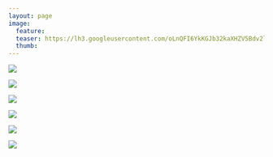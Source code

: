 ```yaml
---
layout: page
image:
  feature:
  teaser: https://lh3.googleusercontent.com/oLnQFI6YkKGJb32kaXHZV5Bdv2lVGUCFAoJaurM_aLqR2Wbepm5vaytRCCBXT4iJfj6ew6s7qxC8qTZlZdt5cgecggqZMRgc-IkH9kvsQIRMX_qCvw_I3p1tQ4eq-pA4Xyw3dpAmgreqTyp9K2dPAa9Ta55ExB2SIw87V8ZMBaKt-nLCV1G9WvlYSf_vlMbizhMs0jzIqJVtr41SP-voA9uIZQu5OPffE9mrKLqDnmbvpkaThcYalemao38rTlDbDR9HwLOLID7bVORR7XRCboiHA-MOWuqDbAZIouhezhI3c24Uu-51Vxc3c0EYfuBSF3ekWFurMrc_c_sg5GsDZNpnbYoRY7MNtyd_reNyd4ok_JAcUhQ6O0dg5WmDRtUFb5YCwg-oEV6t6Uif8CgZOcT4FN-bkNH1QgI4vNH4b17DwbqmdRoUwoFsdkuxfqkAzqOwleFYg_Jd7ZNDWXYJcIQATYXMnShGnxKAI5ZSY2WgyivF8IsSGeFQmdgcsLKqpJyWbyEW6xqdeD5gshz53RsrplUy6AbLhhzp0t4LVQw=w245
  thumb:
---
```


[![](https://lh3.googleusercontent.com/QzrevWqk0voTtPXya-jZododonpMKM9FUpM6oRf7C2KChtslLV83Sv1V0LGOOuyuksEJOSDQTvc6lzY72BRjZHv7hlLINKQpthC_btAXH8MXoVopN4pUVz2ZaehVFssdjDKayZlKXD5lxaOuPma91UaiFsPSXJY7VunM2jS8xuMvBGt3Aqj_2KmbMceyv4taTLYeECBxaG13K8bg9sRQsanOCRTXdQegLl6XjPnF5VFY3Go3u9t45HXXg0PQ_U9ozL5WhSYMuxYGc1MfgszBeCRQYW1tRQo5hNpIMdE_f8UZFhPT8nefcxQTpxGCWpC0hERABTdQ6G1PGrWwtxJzvzJ9fpG-nmCp32OPPlShrMg7BMTkGTsY62zW1gNUbKh8ofJtxN5xWNY9F8HY3j4wYksJsCpyGyQCAo3YOYLt-FFgJnvvDZtYLw3J-C8fX-bFZ64fkXfK_vGB37-c51UmrLhXL2GQhB9UdKFCAUrx6iUDJsgMKT4LchAt37Rt-QF4yfnvzkV24oAMXkOMd40GfoRY95f3ttNQp1uPwor7424=w800)](https://lh3.googleusercontent.com/QzrevWqk0voTtPXya-jZododonpMKM9FUpM6oRf7C2KChtslLV83Sv1V0LGOOuyuksEJOSDQTvc6lzY72BRjZHv7hlLINKQpthC_btAXH8MXoVopN4pUVz2ZaehVFssdjDKayZlKXD5lxaOuPma91UaiFsPSXJY7VunM2jS8xuMvBGt3Aqj_2KmbMceyv4taTLYeECBxaG13K8bg9sRQsanOCRTXdQegLl6XjPnF5VFY3Go3u9t45HXXg0PQ_U9ozL5WhSYMuxYGc1MfgszBeCRQYW1tRQo5hNpIMdE_f8UZFhPT8nefcxQTpxGCWpC0hERABTdQ6G1PGrWwtxJzvzJ9fpG-nmCp32OPPlShrMg7BMTkGTsY62zW1gNUbKh8ofJtxN5xWNY9F8HY3j4wYksJsCpyGyQCAo3YOYLt-FFgJnvvDZtYLw3J-C8fX-bFZ64fkXfK_vGB37-c51UmrLhXL2GQhB9UdKFCAUrx6iUDJsgMKT4LchAt37Rt-QF4yfnvzkV24oAMXkOMd40GfoRY95f3ttNQp1uPwor7424=s0)

[![](https://lh3.googleusercontent.com/Ngs8omvYXdk-nz5Qh5qUpI2FY_zewCO1pL-IubeIcdDB4VzZZwS9OcoDc_a7OhtCYOIxpFVlLNA2JxZl9t7Z-eT6fM0rY-DmCrwrNEzt_NkyZXd8-YW1Sui3CZXioxxT47SledysF4sR9mEEXBOJfrf0VzqP6GGhL1X0LF2elSKbwk0XomHO3IfPp_lOsFPwg-CT9ibeGT02ptZbmMKWvSa-aw4VEyGE15r0v1hDW3GTtda2ChIoc99BzuZZAOW1Q7AR2im9zuJ8PDz2i-LGV1Y0v1TuuD1D46C2CyVuPqJW_bHmiigO2UHfqkE-ybyVAOk-59vCquo28kjeMpwMdu-4R4q2ZGj5_iCgQ55lOvvwmbxTgok51vdmh6RO_Ngzv1d86ahUtciHmBh4pCgCP2thjNXsKtJnv8guOes8-sYcTKg82NQj5sCxp06OvS4izut04MXFXOAoimUoyZoGFA-3J1ErSdzIScbhMFwU5je2jMuo_I7fog95yDn1fIpLxnv3P53wGQJP77NQ4qaExQ3RPANItbnqlR338N_MBzs=w800)](https://lh3.googleusercontent.com/Ngs8omvYXdk-nz5Qh5qUpI2FY_zewCO1pL-IubeIcdDB4VzZZwS9OcoDc_a7OhtCYOIxpFVlLNA2JxZl9t7Z-eT6fM0rY-DmCrwrNEzt_NkyZXd8-YW1Sui3CZXioxxT47SledysF4sR9mEEXBOJfrf0VzqP6GGhL1X0LF2elSKbwk0XomHO3IfPp_lOsFPwg-CT9ibeGT02ptZbmMKWvSa-aw4VEyGE15r0v1hDW3GTtda2ChIoc99BzuZZAOW1Q7AR2im9zuJ8PDz2i-LGV1Y0v1TuuD1D46C2CyVuPqJW_bHmiigO2UHfqkE-ybyVAOk-59vCquo28kjeMpwMdu-4R4q2ZGj5_iCgQ55lOvvwmbxTgok51vdmh6RO_Ngzv1d86ahUtciHmBh4pCgCP2thjNXsKtJnv8guOes8-sYcTKg82NQj5sCxp06OvS4izut04MXFXOAoimUoyZoGFA-3J1ErSdzIScbhMFwU5je2jMuo_I7fog95yDn1fIpLxnv3P53wGQJP77NQ4qaExQ3RPANItbnqlR338N_MBzs=s0)

[![](https://lh3.googleusercontent.com/Zn49lWMC6h5-SOiYkJatzF5dGgP2f6AAKqMivlDRWvIg5-cJ7erddXmSNKy6vmgwf4D5WsOA02M5ZknA0wfJHvyD6sSYVQKIwnZxEuxird7YGxSHjV6mU1lJ5cXbnyx0MYoU3105H7r8QExI-wdSNupt_HGqPTbFOFlLYWsbiUpZD9WWFKJdkWHwkuIAa_WIW8gPydeQDXTbvFYEP_NVU3Aq5AEkaHR5edEXYXELddoQRTGH6T2qmraj8ZA99TKkdQm53e18FdJEnGdaoYUZhySBZd9Kx4Oh5sCe3cjYwfm0z-N3ALe3Wra1azzA0W5riiqIRq3_OA1S23ASwRc3lkh2c86MBtDbQNJVMc6uE3It-r5tHNTcm2OE4L-eqeOCk9eud2-03QMtAz5Lf8duO703Yd8a43BRG2PWPKMq47WGExSaOpp63ZBmdWzqTPWopNFAtPlqR3xIvK1omlBxVzAR3hIanf85QF1Ad96UQxpttMVK0ACUgTwBR7VtAHW5CKRkVa47__Ts081ZP7PgQN66WAIMTURCPxfsLTxZAJA=w800)](https://lh3.googleusercontent.com/Zn49lWMC6h5-SOiYkJatzF5dGgP2f6AAKqMivlDRWvIg5-cJ7erddXmSNKy6vmgwf4D5WsOA02M5ZknA0wfJHvyD6sSYVQKIwnZxEuxird7YGxSHjV6mU1lJ5cXbnyx0MYoU3105H7r8QExI-wdSNupt_HGqPTbFOFlLYWsbiUpZD9WWFKJdkWHwkuIAa_WIW8gPydeQDXTbvFYEP_NVU3Aq5AEkaHR5edEXYXELddoQRTGH6T2qmraj8ZA99TKkdQm53e18FdJEnGdaoYUZhySBZd9Kx4Oh5sCe3cjYwfm0z-N3ALe3Wra1azzA0W5riiqIRq3_OA1S23ASwRc3lkh2c86MBtDbQNJVMc6uE3It-r5tHNTcm2OE4L-eqeOCk9eud2-03QMtAz5Lf8duO703Yd8a43BRG2PWPKMq47WGExSaOpp63ZBmdWzqTPWopNFAtPlqR3xIvK1omlBxVzAR3hIanf85QF1Ad96UQxpttMVK0ACUgTwBR7VtAHW5CKRkVa47__Ts081ZP7PgQN66WAIMTURCPxfsLTxZAJA=s0)

[![](https://lh3.googleusercontent.com/6g0bpMTxYbi6Oo5J8nLuesTHX0uOCapcuwznB7jChRAM3W-ihiumdWDUr38kro1rfxoMSeM9P4cblyfGNynVHLlL5N_Cu5lTvSb9mMG-KoT3zoDoHz02RcmhH60lz6kEnclLaeG3uwW1b4_AT5-kN1gLoWLMTDB8xmhSoHh_ucMesKOUWeO0o-MDK_9a9NKUiW2IRhOUD80JgYVM3dgnKgqTVFkiPHO07maruKKQdVblCvjlNNjtbrRuhzzDblv97J59B9sj2M5HXWnN-pTIue1w1uwp5WYRK-EBYf9yXS7cqDeQjpaGvuOoJV6rG7praWeUaCCWCEFicA97uAVrvjCGmyCmMtiOt_j9wfEGWplzRnN0z1ADIJLUP-9IYzRhfxyUA83yUm0eTTZJlEUYJN-V1Rl_bk8eu1aMy6YfON8dDIcz1_ejEjEJ2qR1wcnqAZSEG_Llb81rzAFbvWrVrj7LW3TP-BklV-ECOaNRgcJm1LsyKQ54ALEqIZlsdUeo_ccYAQ07RMCLkSa0ZdwfKMJ7xRxy-E28CK1Puwca-H4=w800)](https://lh3.googleusercontent.com/6g0bpMTxYbi6Oo5J8nLuesTHX0uOCapcuwznB7jChRAM3W-ihiumdWDUr38kro1rfxoMSeM9P4cblyfGNynVHLlL5N_Cu5lTvSb9mMG-KoT3zoDoHz02RcmhH60lz6kEnclLaeG3uwW1b4_AT5-kN1gLoWLMTDB8xmhSoHh_ucMesKOUWeO0o-MDK_9a9NKUiW2IRhOUD80JgYVM3dgnKgqTVFkiPHO07maruKKQdVblCvjlNNjtbrRuhzzDblv97J59B9sj2M5HXWnN-pTIue1w1uwp5WYRK-EBYf9yXS7cqDeQjpaGvuOoJV6rG7praWeUaCCWCEFicA97uAVrvjCGmyCmMtiOt_j9wfEGWplzRnN0z1ADIJLUP-9IYzRhfxyUA83yUm0eTTZJlEUYJN-V1Rl_bk8eu1aMy6YfON8dDIcz1_ejEjEJ2qR1wcnqAZSEG_Llb81rzAFbvWrVrj7LW3TP-BklV-ECOaNRgcJm1LsyKQ54ALEqIZlsdUeo_ccYAQ07RMCLkSa0ZdwfKMJ7xRxy-E28CK1Puwca-H4=s0)

[![](https://lh3.googleusercontent.com/DHkVqDuD-he9SDvLlGqlzCLw7UO3d5i0gGBGRSue2dnAmzhW_7KSaW6ftBPFr21ef4F4nHv9lJXkN8-rEFnewd4aooezIakkXLYXlG7knkjgm-FVE_CkA6cfAkbg5M5dEDdmFdS2nPS0rbhCXmkchCpe13i0HIHgaqxGpBkw1Ku6FX6NYTTqX7xbTUwRLhCIVh-TlsWNsYS2f-4JEZI9n_X5uIBGOOuci2x_HXXRCueazF95HLEJO0VEams0JlaACMCEyKEkb102bwRiXsSCtXfz_psxOY3ppEzQ81j5r4zjonYIRFCI5tytXaRA_nQLCe-QFttsmxZFmcWLl6hMNsFo2r4QFa5_BP1r622Fe9iXREU-6Z1VVeShV_9DOClz05hv4OJwkCVlcQlBVXAL8alQCt8sU6vWOY2rnum01uSEZ9AkPlMp3VgdbDoGpVMbV-CZCemLaAcA5KnfOKWJDBE6VCdbQBB11-me5VfCBBU-WnRWEijhETM3Diuan2_Od0e6nCtQedqAEgsmLi5iS4sPxlQJ7DCRBQKNk7lg5EE=w800)](https://lh3.googleusercontent.com/DHkVqDuD-he9SDvLlGqlzCLw7UO3d5i0gGBGRSue2dnAmzhW_7KSaW6ftBPFr21ef4F4nHv9lJXkN8-rEFnewd4aooezIakkXLYXlG7knkjgm-FVE_CkA6cfAkbg5M5dEDdmFdS2nPS0rbhCXmkchCpe13i0HIHgaqxGpBkw1Ku6FX6NYTTqX7xbTUwRLhCIVh-TlsWNsYS2f-4JEZI9n_X5uIBGOOuci2x_HXXRCueazF95HLEJO0VEams0JlaACMCEyKEkb102bwRiXsSCtXfz_psxOY3ppEzQ81j5r4zjonYIRFCI5tytXaRA_nQLCe-QFttsmxZFmcWLl6hMNsFo2r4QFa5_BP1r622Fe9iXREU-6Z1VVeShV_9DOClz05hv4OJwkCVlcQlBVXAL8alQCt8sU6vWOY2rnum01uSEZ9AkPlMp3VgdbDoGpVMbV-CZCemLaAcA5KnfOKWJDBE6VCdbQBB11-me5VfCBBU-WnRWEijhETM3Diuan2_Od0e6nCtQedqAEgsmLi5iS4sPxlQJ7DCRBQKNk7lg5EE=s0)

[![](https://lh3.googleusercontent.com/aHawHhQQcsrtuo8t-9O6sBtJWpR1zbflSsvyW_ORBPLERUIRhoDrPOs7_c3JpCKHmXht-sEJ8fDH4jtf7DFeGBdnXWaylA_qN3I-sAKnz8eDhFEPRMbWYnB4y3IQLQcxrop8dI2u2jaDYVuImC5VSP9Z4p1LvAXngLPxxNKoP6DLSgYWSypd2mPki-76LdAvi2urDdP1-G-LlOpidf_U-MdWwFXhJZKWILzFsy6EWPHXRicOhXcZCRCpdE7wCvKMhT_9eAaczyOEgh86RR_qmhIX01rl5rUirrWKEszX82Pvf4F7ij-QU28-WQow3-cc111lIyiyC1JfUbrY3jkaSzCk2J4YatJYQYdmEuyjV4zbiv6w-jnmnFAM3zrNveQAeSyYrOElQJTmwatGJpnZbJFzS1L1AHDuuHxrC4elRSnG_fbbWpJ7J45U-6yWLhQo0R99Q2Y6uLqDPE43OdCSMTtmyEsZn0CY-Atcpwb2Est4YGT_MMOinpdxjxvHBSVYuzzgeoSlWoeqPxJJAr3Fjp9Qgt7a0PUxp-4expDASRE=w800)](https://lh3.googleusercontent.com/aHawHhQQcsrtuo8t-9O6sBtJWpR1zbflSsvyW_ORBPLERUIRhoDrPOs7_c3JpCKHmXht-sEJ8fDH4jtf7DFeGBdnXWaylA_qN3I-sAKnz8eDhFEPRMbWYnB4y3IQLQcxrop8dI2u2jaDYVuImC5VSP9Z4p1LvAXngLPxxNKoP6DLSgYWSypd2mPki-76LdAvi2urDdP1-G-LlOpidf_U-MdWwFXhJZKWILzFsy6EWPHXRicOhXcZCRCpdE7wCvKMhT_9eAaczyOEgh86RR_qmhIX01rl5rUirrWKEszX82Pvf4F7ij-QU28-WQow3-cc111lIyiyC1JfUbrY3jkaSzCk2J4YatJYQYdmEuyjV4zbiv6w-jnmnFAM3zrNveQAeSyYrOElQJTmwatGJpnZbJFzS1L1AHDuuHxrC4elRSnG_fbbWpJ7J45U-6yWLhQo0R99Q2Y6uLqDPE43OdCSMTtmyEsZn0CY-Atcpwb2Est4YGT_MMOinpdxjxvHBSVYuzzgeoSlWoeqPxJJAr3Fjp9Qgt7a0PUxp-4expDASRE=s0)
